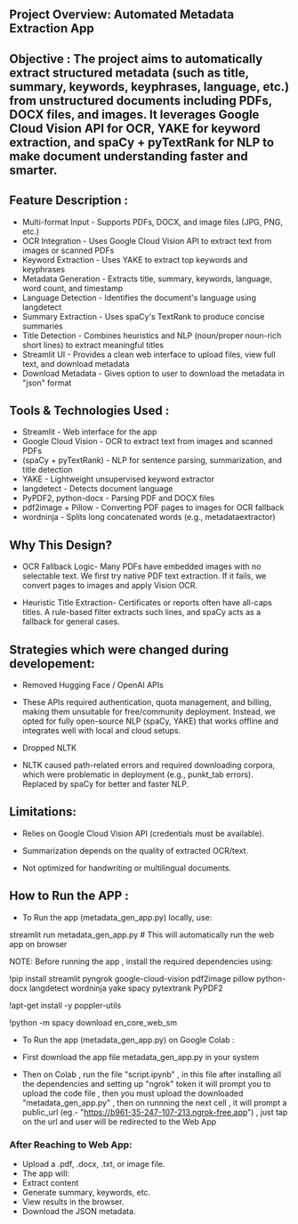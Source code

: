 ## Project Overview: Automated Metadata Extraction App

## Objective : The project aims to automatically extract structured metadata (such as title, summary, keywords, keyphrases, language, etc.) from unstructured documents including PDFs, DOCX files, and images. It leverages Google Cloud Vision API for OCR, YAKE for keyword extraction, and spaCy + pyTextRank for NLP to make document understanding faster and smarter.


## Feature	Description :

- Multi-format Input - Supports PDFs, DOCX, and image files (JPG, PNG, etc.)
- OCR Integration - Uses Google Cloud Vision API to extract text from images or scanned PDFs
- Keyword Extraction - Uses YAKE to extract top keywords and keyphrases
- Metadata Generation - Extracts title, summary, keywords, language, word count, and timestamp
- Language Detection - Identifies the document's language using langdetect
- Summary Extraction - Uses spaCy's TextRank to produce concise summaries
- Title Detection - Combines heuristics and NLP (noun/proper noun-rich short lines) to extract meaningful titles
- Streamlit UI - Provides a clean web interface to upload files, view full text, and download metadata
- Download Metadata - Gives option to user to download the metadata in "json" format



## Tools & Technologies Used :


- Streamlit - Web interface for the app
- Google Cloud Vision	- OCR to extract text from images and scanned PDFs
- (spaCy + pyTextRank) - NLP for sentence parsing, summarization, and title detection
- YAKE - Lightweight unsupervised keyword extractor
- langdetect - Detects document language
- PyPDF2, python-docx	- Parsing PDF and DOCX files
- pdf2image + Pillow - Converting PDF pages to images for OCR fallback
- wordninja - Splits long concatenated words (e.g., metadataextractor)




## Why This Design?

- OCR Fallback Logic-
Many PDFs have embedded images with no selectable text. We first try native PDF text extraction. If it fails, we convert pages to images and apply Vision OCR.

- Heuristic Title Extraction-
Certificates or reports often have all-caps titles. A rule-based filter extracts such lines, and spaCy acts as a fallback for general cases.



## Strategies which were changed during developement:

- Removed Hugging Face / OpenAI APIs
- These APIs required authentication, quota management, and billing, making them unsuitable for free/community deployment. Instead, we opted for fully open-source NLP (spaCy, YAKE) that works offline and integrates well with   local and cloud setups.

    
- Dropped NLTK
- NLTK caused path-related errors and required downloading corpora, which were problematic in deployment (e.g., punkt_tab errors). Replaced by spaCy for better and faster NLP.




## Limitations:

- Relies on Google Cloud Vision API (credentials must be available).
  
- Summarization depends on the quality of extracted OCR/text.

- Not optimized for handwriting or multilingual documents.




## How to Run the APP :



- To Run the app (metadata_gen_app.py) locally, use:

streamlit run metadata_gen_app.py  # This will automatically run the web app on browser

NOTE: Before running the app , install the required dependencies using:

!pip install streamlit pyngrok google-cloud-vision pdf2image pillow python-docx langdetect wordninja yake spacy pytextrank PyPDF2

!apt-get install -y poppler-utils

!python -m spacy download en_core_web_sm




- To Run the app (metadata_gen_app.py) on Google Colab :

- First download the app file metadata_gen_app.py in your system
  
- Then on Colab , run the file "script.ipynb" , in this file after installing all the dependencies and setting up "ngrok" token it will prompt you to upload the code file , then you must upload the downloaded "metadata_gen_app.py" ,
  then on runnning the next cell , it will prompt a public_url (eg.- "https://b961-35-247-107-213.ngrok-free.app") , just tap on the url and user will be redirected to the Web App


### After Reaching to Web App:

- Upload a .pdf, .docx, .txt, or image file.
- The app will:
- Extract content
- Generate summary, keywords, etc.
- View results in the browser.
- Download the JSON metadata.

    
 
